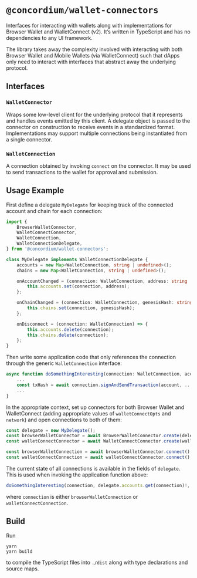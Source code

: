 # `@concordium/wallet-connectors`

Interfaces for interacting with wallets along with implementations for Browser Wallet and WalletConnect (v2).
It’s written in TypeScript and has no dependencies to any UI framework.

The library takes away the complexity involved with interacting with both Browser Wallet and Mobile Wallets (via WalletConnect)
such that dApps only need to interact with interfaces that abstract away the underlying protocol.

## Interfaces

### `WalletConnector`

Wraps some low-level client for the underlying protocol that it represents and handles events emitted by this client.
A delegate object is passed to the connector on construction to receive events in a standardized format.
Implementations may support multiple connections being instantiated from a single connector.

### `WalletConnection`

A connection obtained by invoking `connect` on the connector. It may be used to send transactions to the wallet for approval and submission.

## Usage Example

First define a delegate `MyDelegate` for keeping track of the connected account and chain for each connection:

```typescript
import {
    BrowserWalletConnector,
    WalletConnectConnector,
    WalletConnection,
    WalletConnectionDelegate,
} from '@concordium/wallet-connectors';

class MyDelegate implements WalletConnectionDelegate {
    accounts = new Map<WalletConnection, string | undefined>();
    chains = new Map<WalletConnection, string | undefined>();

    onAccountChanged = (connection: WalletConnection, address: string | undefined) => {
        this.accounts.set(connection, address);
    };

    onChainChanged = (connection: WalletConnection, genesisHash: string) => {
        this.chains.set(connection, genesisHash);
    };

    onDisconnect = (connection: WalletConnection) => {
        this.accounts.delete(connection);
        this.chains.delete(connection);
    };
}
```

Then write some application code that only references the connection through the generic `WalletConnection` interface:

```typescript
async function doSomethingInteresting(connection: WalletConnection, account: string, ...) {
    ...
    const txHash = await connection.signAndSendTransaction(account, ...);
    ...
}
```

In the appropriate context, set up connectors for both Browser Wallet and WalletConnect
(adding appropriate values of `walletConnectOpts` and `network`) and open connections to both of them:

```typescript
const delegate = new MyDelegate();
const browserWalletConnector = await BrowserWalletConnector.create(delegate);
const walletConnectConnector = await WalletConnectConnector.create(walletConnectOpts, network, delegate);

const browserWalletConnection = await browserWalletConnector.connect();
const walletConnectConnection = await walletConnectConnector.connect();
```

The current state of all connections is available in the fields of `delegate`.
This is used when invoking the application function above:

```typescript
doSomethingInteresting(connection, delegate.accounts.get(connection)!, ...)
```

where `connection` is either `browserWalletConnection` or `walletConnectConnection`.

## Build

Run

```shell
yarn
yarn build
```

to compile the TypeScript files into `./dist` along with type declarations and source maps.
